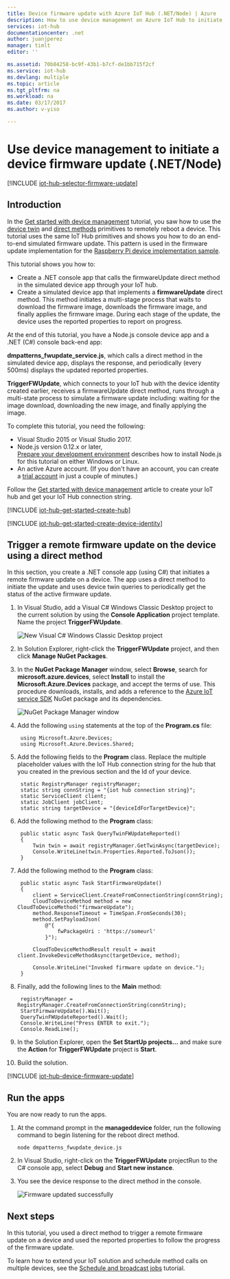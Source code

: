 ```yaml
---
title: Device firmware update with Azure IoT Hub (.NET/Node) | Azure
description: How to use device management on Azure IoT Hub to initiate a device firmware update. You use the Azure IoT device SDK for Node.js to implement a simulated device app and the Azure IoT service SDK for .NET to implement a service app that triggers the firmware update.
services: iot-hub
documentationcenter: .net
author: juanjperez
manager: timlt
editor: ''

ms.assetid: 70b84258-bc9f-43b1-b7cf-de1bb715f2cf
ms.service: iot-hub
ms.devlang: multiple
ms.topic: article
ms.tgt_pltfrm: na
ms.workload: na
ms.date: 03/17/2017
ms.author: v-yiso

---
```

# Use device management to initiate a device firmware update (.NET/Node)
[!INCLUDE [iot-hub-selector-firmware-update](../../includes/iot-hub-selector-firmware-update.md)]

## Introduction
In the [Get started with device management][lnk-dm-getstarted] tutorial, you saw how to use the [device twin][lnk-devtwin] and [direct methods][lnk-c2dmethod] primitives to remotely reboot a device. This tutorial uses the same IoT Hub primitives and shows you how to do an end-to-end simulated firmware update.  This pattern is used in the firmware update implementation for the [Raspberry Pi device implementation sample][lnk-rpi-implementation].

This tutorial shows you how to:

* Create a .NET console app that calls the firmwareUpdate direct method in the simulated device app through your IoT hub.
* Create a simulated device app that implements a **firmwareUpdate** direct method. This method initiates a multi-stage process that waits to download the firmware image, downloads the firmware image, and finally applies the firmware image. During each stage of the update, the device uses the reported properties to report on progress.

At the end of this tutorial, you have a Node.js console device app and a .NET (C#) console back-end app:

**dmpatterns_fwupdate_service.js**, which calls a direct method in the simulated device app, displays the response, and periodically (every 500ms) displays the updated reported properties.

**TriggerFWUpdate**, which connects to your IoT hub with the device identity created earlier, receives a firmwareUpdate direct method, runs through a multi-state process to simulate a firmware update including: waiting for the image download, downloading the new image, and finally applying the image.

To complete this tutorial, you need the following:

* Visual Studio 2015 or Visual Studio 2017.
* Node.js version 0.12.x or later, <br/>  [Prepare your development environment][lnk-dev-setup] describes how to install Node.js for this tutorial on either Windows or Linux.
* An active Azure account. (If you don't have an account, you can create a [trial account][lnk-free-trial] in just a couple of minutes.)

Follow the [Get started with device management](./iot-hub-csharp-node-device-management-get-started.md) article to create your IoT hub and get your IoT Hub connection string.

[!INCLUDE [iot-hub-get-started-create-hub](../../includes/iot-hub-get-started-create-hub.md)]

[!INCLUDE [iot-hub-get-started-create-device-identity](../../includes/iot-hub-get-started-create-device-identity.md)]

## Trigger a remote firmware update on the device using a direct method
In this section, you create a .NET console app (using C#) that initiates a remote firmware update on a device. The app uses a direct method to initiate the update and uses device twin queries to periodically get the status of the active firmware update.

1. In Visual Studio, add a Visual C# Windows Classic Desktop project to the current solution by using the **Console Application** project template. Name the project **TriggerFWUpdate**.

    ![New Visual C# Windows Classic Desktop project][img-createapp]

2. In Solution Explorer, right-click the **TriggerFWUpdate** project, and then click **Manage NuGet Packages**.
3. In the **NuGet Package Manager** window, select **Browse**, search for **microsoft.azure.devices**, select **Install** to install the **Microsoft.Azure.Devices** package, and accept the terms of use. This procedure downloads, installs, and adds a reference to the [Azure IoT service SDK][lnk-nuget-service-sdk] NuGet package and its dependencies.

    ![NuGet Package Manager window][img-servicenuget]
1. Add the following `using` statements at the top of the **Program.cs** file:
   
        using Microsoft.Azure.Devices;
        using Microsoft.Azure.Devices.Shared;
        
1. Add the following fields to the **Program** class. Replace the multiple placeholder values with the IoT Hub connection string for the hub that you created in the previous section and the Id of your device.
   
        static RegistryManager registryManager;
        static string connString = "{iot hub connection string}";
        static ServiceClient client;
        static JobClient jobClient;
        static string targetDevice = "{deviceIdForTargetDevice}";
        
1. Add the following method to the **Program** class:
   
        public static async Task QueryTwinFWUpdateReported()
        {
            Twin twin = await registryManager.GetTwinAsync(targetDevice);
            Console.WriteLine(twin.Properties.Reported.ToJson());
        }
        
1. Add the following method to the **Program** class:

        public static async Task StartFirmwareUpdate()
        {
            client = ServiceClient.CreateFromConnectionString(connString);
            CloudToDeviceMethod method = new CloudToDeviceMethod("firmwareUpdate");
            method.ResponseTimeout = TimeSpan.FromSeconds(30);
            method.SetPayloadJson(
                @"{
                    fwPackageUri : 'https://someurl'
                }");

            CloudToDeviceMethodResult result = await client.InvokeDeviceMethodAsync(targetDevice, method);

            Console.WriteLine("Invoked firmware update on device.");
        }

1. Finally, add the following lines to the **Main** method:
   
        registryManager = RegistryManager.CreateFromConnectionString(connString);
        StartFirmwareUpdate().Wait();
        QueryTwinFWUpdateReported().Wait();
        Console.WriteLine("Press ENTER to exit.");
        Console.ReadLine();
        
1. In the Solution Explorer, open the **Set StartUp projects...** and make sure the **Action** for **TriggerFWUpdate** project is **Start**.

8. Build the solution.

[!INCLUDE [iot-hub-device-firmware-update](../../includes/iot-hub-device-firmware-update.md)]

## Run the apps
You are now ready to run the apps.

1. At the command prompt in the **manageddevice** folder, run the following command to begin listening for the reboot direct method.

    ```
    node dmpatterns_fwupdate_device.js
    ```
2. In Visual Studio, right-click on the **TriggerFWUpdate** projectRun to the C# console app, select **Debug** and **Start new instance**.

3. You see the device response to the direct method in the console.

    ![Firmware updated successfully][img-fwupdate]

## Next steps
In this tutorial, you used a direct method to trigger a remote firmware update on a device and used the reported properties to follow the progress of the firmware update.

To learn how to extend your IoT solution and schedule method calls on multiple devices, see the [Schedule and broadcast jobs][lnk-tutorial-jobs] tutorial.

<!-- images -->
[img-servicenuget]: ./media/iot-hub-csharp-node-firmware-update/servicesdknuget.png
[img-createapp]: ./media/iot-hub-csharp-node-firmware-update/createnetapp.png
[img-fwupdate]: ./media/iot-hub-csharp-node-firmware-update/fwupdated.png

[lnk-devtwin]: ./iot-hub-devguide-device-twins.md
[lnk-c2dmethod]: ./iot-hub-devguide-direct-methods.md
[lnk-dm-getstarted]: ./iot-hub-node-node-device-management-get-started.md
[lnk-tutorial-jobs]: ./iot-hub-node-node-schedule-jobs.md

[lnk-dev-setup]: https://github.com/Azure/azure-iot-sdk-node/blob/master/doc/node-devbox-setup.md
[lnk-free-trial]: https://www.azure.cn/pricing/1rmb-trial/
[lnk-transient-faults]: https://msdn.microsoft.com/zh-cn/library/hh680901(v=pandp.50).aspx
[lnk-rpi-implementation]: https://github.com/Azure/azure-iot-sdk-c/tree/master/iothub_client/samples/iothub_client_sample_mqtt_dm/pi_device
[lnk-nuget-service-sdk]: https://www.nuget.org/packages/Microsoft.Azure.Devices/